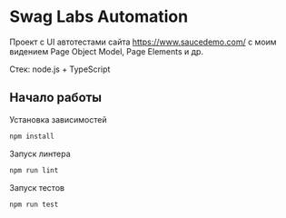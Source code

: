 # Swag Labs Automation
Проект с UI автотестами сайта https://www.saucedemo.com/ с моим видением Page Object Model, Page Elements и др.

Стек: node.js + TypeScript

## Начало работы
Установка зависимостей 

```bash
npm install
```

Запуск линтера 

```bash
npm run lint
```

Запуск тестов

```bash
npm run test
```
